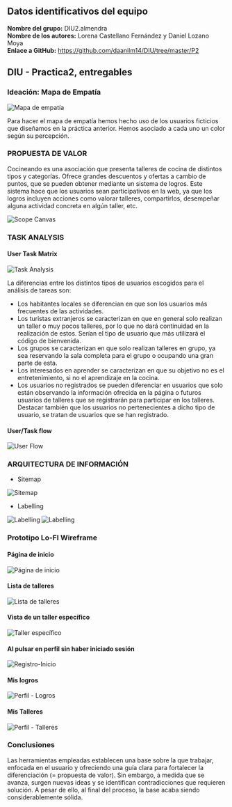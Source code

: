 ## Datos identificativos del equipo
**Nombre del grupo:** DIU2.almendra<br>
**Nombre de los autores:** Lorena Castellano Fernández y Daniel Lozano Moya<br>
**Enlace a GitHub:** https://github.com/daanilm14/DIU/tree/master/P2

## DIU - Practica2, entregables

### Ideación: Mapa de Empatía
![Mapa de empatía](MapaEmpatia.png)

Para hacer el mapa de empatía hemos hecho uso de los usuarios ficticios que diseñamos en la práctica anterior. Hemos asociado a cada uno
un color según su percepción.

### PROPUESTA DE VALOR
Cocineando es una asociación que presenta talleres de cocina de distintos tipos y categorías. Ofrece grandes descuentos y ofertas a cambio
de puntos, que se pueden obtener mediante un sistema de logros. Este sistema hace que los usuarios sean participativos en la web, ya que
los logros incluyen acciones como valorar talleres, compartirlos, desempeñar alguna actividad concreta en algún taller, etc.

![Scope Canvas](ScopeCanvas.png)


### TASK ANALYSIS

#### User Task Matrix 
![Task Analysis](TaskAnalysis.png)

La diferencias entre los distintos tipos de usuarios escogidos para el análisis de tareas son:
- Los habitantes locales se diferencian en que son los usuarios más frecuentes de las actividades.
- Los turistas extranjeros se caracterizan en que en general solo realizan un taller o muy pocos talleres, por lo que no dará continuidad en la realización de estos. Serían el tipo de usuario que más utilizará el código de bienvenida.
- Los grupos se caracterizan en que solo realizan talleres en grupo, ya sea reservando la sala completa para el grupo o ocupando una gran parte de esta.
- Los interesados en aprender se caracterizan en que su objetivo no es el entretenimiento, si no el aprendizaje en la cocina.
- Los usuarios no registrados se pueden diferenciar en usuarios que solo están observando la información ofrecida en la página o futuros usuarios de talleres que se registrarán para participar en los talleres. Destacar también que los usuarios no pertenecientes a dicho tipo de usuario, se tratan de usuarios que se han registrado.

#### User/Task flow
![User Flow](UserFlow.png)


### ARQUITECTURA DE INFORMACIÓN

* Sitemap

![Sitemap](SiteMap.png)

* Labelling

![Labelling](Labelling-1.png)
![Labelling](Labelling-2.png)


### Prototipo Lo-FI Wireframe 

#### Página de inicio
![Página de inicio](imgsbocetos/Inicio.png)

#### Lista de talleres
![Lista de talleres](imgsbocetos/ListaTalleres.png)

#### Vista de un taller específico
![Taller específico](imgsbocetos/TallerConcreto.png)

#### Al pulsar en perfil sin haber iniciado sesión
![Registro-Inicio](imgsbocetos/Registrarse-IniciarSesion.png)

#### Mis logros
![Perfil - Logros](imgsbocetos/MisLogros.png)

#### Mis Talleres
![Perfil - Talleres](imgsbocetos/MisTalleres.png)

### Conclusiones  
Las herramientas empleadas establecen una base sobre la que trabajar, enfocada en el usuario y ofreciendo una guía clara para fortalecer la diferenciación (= propuesta de valor). Sin embargo, a medida que se avanza, surgen nuevas ideas y se identifican contradicciones que requieren solución. A pesar de ello, al final del proceso, la base acaba siendo considerablemente sólida.
